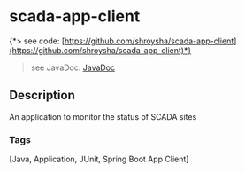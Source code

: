 # scada-app-client
{*> see code: [https://github.com/shroysha/scada-app-client](https://github.com/shroysha/scada-app-client)*}
> see JavaDoc: [JavaDoc](docs/javadoc/index.html)

## Description
An application to monitor the status of SCADA sites

### Tags
[Java, Application, JUnit, Spring Boot App Client]
